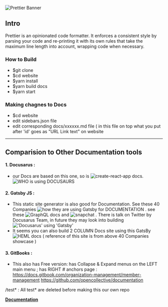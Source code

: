 ![Prettier Banner](https://raw.githubusercontent.com/prettier/prettier-logo/master/images/prettier-banner-light.png)


## Intro

Prettier is an opinionated code formatter. It enforces a consistent style by parsing your code and re-printing it with its own rules that take the maximum line length into account, wrapping code when necessary.

### How to Build
- $git clone <this-repo>
- $cd website 
- $yarn install
- $yarn build docs
- $yarn start
  
### Making chagnes to Docs
- $cd website
- edit sidebars.json file
- edit corresponding docs/xxxxxx.md file ( in this file on top what you put after 'id' goes as "URL Link text" on website
---

## Comparision to Other Documentation tools
#### 1. Docusarus : 
- our Docs are based on this one, so is ![create-react-app docs](https://facebook.github.io/create-react-app/docs/developing-components-in-isolation). ![WHO is using DOCUSAURS](https://docusaurus.io/en/users)


#### 2. Gatsby JS : 
- This static site generator is also good for Documentation. See these 40 Companies ![how they are using Gatsby for DOCUMENTATION](https://www.gatsbyjs.org/showcase/?filters%5B0%5D=Documentation) . see these ![GraphQL docs](https://www.howtographql.com/advanced/1-server/) and ![snapchat](https://docs.snapchat.com/docs/downloads) . There is talk on Twitter by Docusarus Team, in future they may look into building !['Docusarus' using 'Gatsby'](https://twitter.com/PostPCEra/status/1149446742569390081)
 - It seems you can also build 2 COLUMN Docs site using this GatsBy ![HEML docs](https://heml.io/docs/getting-started/guide#our-metadata) ( reference of this site is from above 40 Companies showcase )

#### 3. GitBooks : 
- This also has Free version: has Collapse & Expand menus on the LEFT main menu ; has RIGHT # anchors	page : https://docs.gitbook.com/organization-management/member-management	https://github.com/opencollective/documentation



<repo-dir>/test* : All test* are deleted before making this our own repo
  
**[Documentation](https://prettier.io/docs/en/)**


